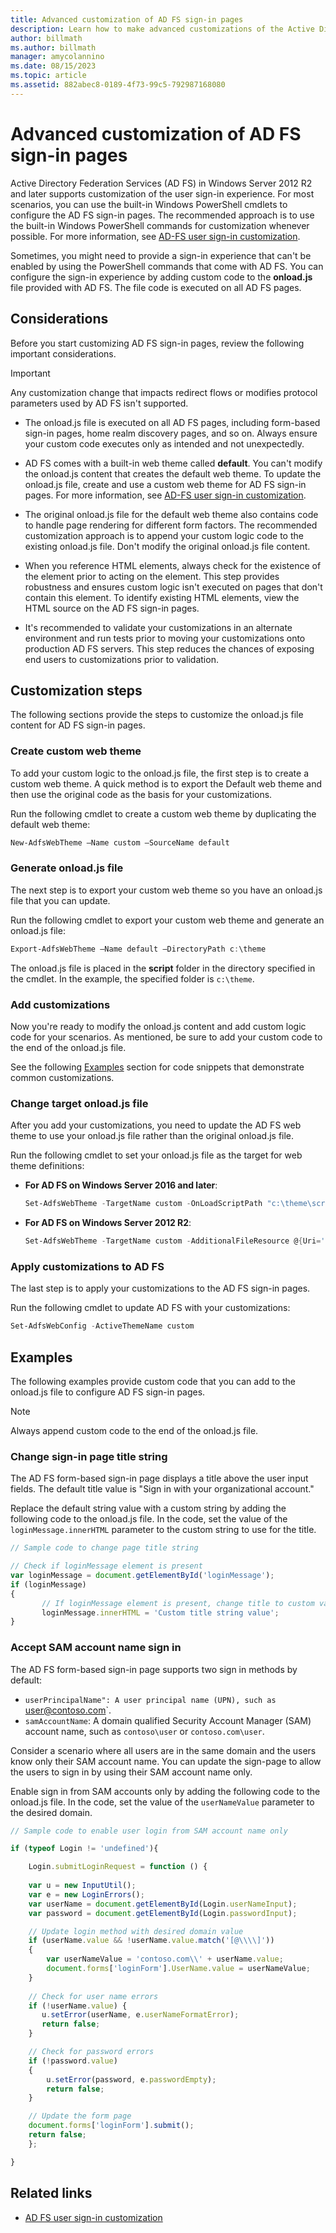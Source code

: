 ```yaml
---
title: Advanced customization of AD FS sign-in pages
description: Learn how to make advanced customizations of the Active Directory Federation Services (ADFS) sign-in pages in Windows Server.
author: billmath
ms.author: billmath
manager: amycolannino
ms.date: 08/15/2023
ms.topic: article
ms.assetid: 882abec8-0189-4f73-99c5-792987168080
---
```


# Advanced customization of AD FS sign-in pages

Active Directory Federation Services (AD FS) in Windows Server 2012 R2 and later supports customization of the user sign-in experience. For most scenarios, you can use the built-in Windows PowerShell cmdlets to configure the AD FS sign-in pages. The recommended approach is to use the built-in Windows PowerShell commands for customization whenever possible. For more information, see [AD-FS user sign-in customization](AD-FS-user-sign-in-customization.md).

Sometimes, you might need to provide a sign-in experience that can't be enabled by using the PowerShell commands that come with AD FS. You can configure the sign-in experience by adding custom code to the **onload.js** file provided with AD FS. The file code is executed on all AD FS pages.

## Considerations

Before you start customizing AD FS sign-in pages, review the following important considerations.

> [!IMPORTANT]
> Any customization change that impacts redirect flows or modifies protocol parameters used by AD FS isn't supported.

- The onload.js file is executed on all AD FS pages, including form-based sign-in pages, home realm discovery pages, and so on. Always ensure your custom code executes only as intended and not unexpectedly.

- AD FS comes with a built-in web theme called **default**. You can't modify the onload.js content that creates the default web theme. To update the onload.js file, create and use a custom web theme for AD FS sign-in pages. For more information, see [AD-FS user sign-in customization](AD-FS-user-sign-in-customization.md).

- The original onload.js file for the default web theme also contains code to handle page rendering for different form factors. The recommended customization approach is to append your custom logic code to the existing onload.js file. Don't modify the original onload.js file content.

- When you reference HTML elements, always check for the existence of the element prior to acting on the element. This step provides robustness and ensures custom logic isn't executed on pages that don't contain this element. To identify existing HTML elements, view the HTML source on the AD FS sign-in pages.

- It's recommended to validate your customizations in an alternate environment and run tests prior to moving your customizations onto production AD FS servers. This step reduces the chances of exposing end users to customizations prior to validation.

## Customization steps

The following sections provide the steps to customize the onload.js file content for AD FS sign-in pages.

### Create custom web theme

To add your custom logic to the onload.js file, the first step is to create a custom web theme. A quick method is to export the Default web theme and then use the original code as the basis for your customizations.

Run the following cmdlet to create a custom web theme by duplicating the default web theme:

```powershell
New-AdfsWebTheme –Name custom –SourceName default
```

### Generate onload.js file

The next step is to export your custom web theme so you have an onload.js file that you can update.

Run the following cmdlet to export your custom web theme and generate an onload.js file:

```powershell
Export-AdfsWebTheme –Name default –DirectoryPath c:\theme
```

The onload.js file is placed in the **script** folder in the directory specified in the cmdlet. In the example, the specified folder is `c:\theme`.

### Add customizations

Now you're ready to modify the onload.js content and add custom logic code for your scenarios. As mentioned, be sure to add your custom code to the end of the onload.js file.

See the following [Examples](#examples) section for code snippets that demonstrate common customizations.

### Change target onload.js file

After you add your customizations, you need to update the AD FS web theme to use your onload.js file rather than the original onload.js file.

Run the following cmdlet to set your onload.js file as the target for web theme definitions:

- **For AD FS on Windows Server 2016 and later**:

   ```powershell
   Set-AdfsWebTheme -TargetName custom -OnLoadScriptPath "c:\theme\script\onload.js"
   ```

- **For AD FS on Windows Server 2012 R2**:

   ```powershell
   Set-AdfsWebTheme -TargetName custom -AdditionalFileResource @{Uri='/adfs/portal/script/onload.js';path="c:\theme\script\onload.js"}
   ```

### Apply customizations to AD FS

The last step is to apply your customizations to the AD FS sign-in pages.

Run the following cmdlet to update AD FS with your customizations:

```powershell
Set-AdfsWebConfig -ActiveThemeName custom
```

## Examples

The following examples provide custom code that you can add to the onload.js file to configure AD FS sign-in pages.

> [!NOTE]
> Always append custom code to the end of the onload.js file.

### Change sign-in page title string

The AD FS form-based sign-in page displays a title above the user input fields. The default title value is "Sign in with your organizational account."

Replace the default string value with a custom string by adding the following code to the onload.js file. In the code, set the value of the `loginMessage.innerHTML` parameter to the custom string to use for the title.

```javascript
// Sample code to change page title string

// Check if loginMessage element is present
var loginMessage = document.getElementById('loginMessage');
if (loginMessage)
{
       // If loginMessage element is present, change title to custom value
       loginMessage.innerHTML = 'Custom title string value';
}
```

### Accept SAM account name sign in

The AD FS form-based sign-in page supports two sign in methods by default:

-  `userPrincipalName": A user principal name (UPN), such as `user@contoso.com`.
-  `samAccountName`: A domain qualified Security Account Manager (SAM) account name, such as `contoso\user` or `contoso.com\user`.

Consider a scenario where all users are in the same domain and the users know only their SAM account name. You can update the sign-page to allow the users to sign in by using their SAM account name only.

Enable sign in from SAM accounts only by adding the following code to the onload.js file. In the code, set the value of the `userNameValue` parameter to the desired domain.

```javascript
// Sample code to enable user login from SAM account name only

if (typeof Login != 'undefined'){

    Login.submitLoginRequest = function () {
    
    var u = new InputUtil();
    var e = new LoginErrors();
    var userName = document.getElementById(Login.userNameInput);
    var password = document.getElementById(Login.passwordInput);

    // Update login method with desired domain value
    if (userName.value && !userName.value.match('[@\\\\]'))
    {
        var userNameValue = 'contoso.com\\' + userName.value;
        document.forms['loginForm'].UserName.value = userNameValue;
    }
    
    // Check for user name errors
    if (!userName.value) {
       u.setError(userName, e.userNameFormatError);
       return false;
    }

    // Check for password errors
    if (!password.value)
    {
        u.setError(password, e.passwordEmpty);
        return false;
    }

    // Update the form page 
    document.forms['loginForm'].submit();
    return false;
    };

}
```

## Related links

- [AD FS user sign-in customization](AD-FS-user-sign-in-customization.md)
